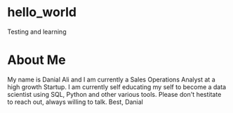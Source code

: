 # hello_world
Testing and learning 
# About Me 
My name is Danial Ali and I am currently a Sales Operations Analyst at a high growth Startup. I am currently self educating my self to become a data scientist using SQL, Python and other various tools. Please don't hestitate to reach out, always willing to talk. Best, Danial 
